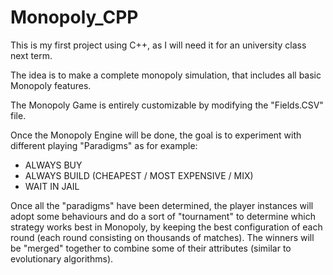 # Monopoly_CPP


This is my first project using C++, as I will need it for an university class next term.

The idea is to make a complete monopoly simulation, that includes all basic Monopoly features.

The Monopoly Game is entirely customizable by modifying the "Fields.CSV" file.

Once the Monopoly Engine will be done, the goal is to experiment with different playing "Paradigms" as for example:

- ALWAYS BUY
- ALWAYS BUILD (CHEAPEST / MOST EXPENSIVE / MIX)
- WAIT IN JAIL

Once all the "paradigms" have been determined, the player instances will adopt some behaviours and do a sort of "tournament" to determine which strategy works best in Monopoly, by keeping the best configuration of each round (each round consisting on thousands of matches). The winners will be "merged" together to combine some of their attributes (similar to evolutionary algorithms).